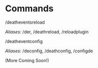 # Commands

/deatheventsreload

_Aliases:_ /der, /deathreload, /reloadplugin



/deatheventconfig

_Aliases:_ /deconfig, /deathconfig, /configde



\(More Coming Soon!\)

